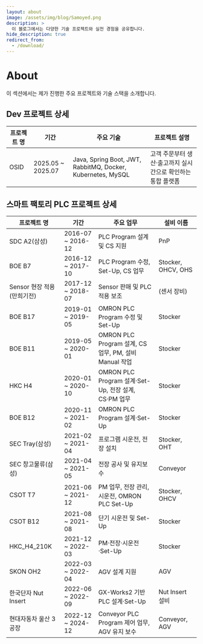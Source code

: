 ```yaml
---
layout: about
image: /assets/img/blog/Samoyed.png
description: >
  이 블로그에서는 다양한 기술 프로젝트와 실전 경험을 공유합니다.
hide_description: true
redirect_from:
  - /download/
---
```


# About

<!--author-->

이 섹션에서는 제가 진행한 주요 프로젝트와 기술 스택을 소개합니다.

## Dev 프로젝트 상세

| 프로젝트 명 | 기간                 | 주요 기술                                                       | 프로젝트 설명                           |
| ------ |--------------------| ----------------------------------------------------------- | --------------------------------- |
| OSID   | 2025.05 \~ 2025.07 | Java, Spring Boot, JWT, RabbitMQ, Docker, Kubernetes, MySQL | 고객 주문부터 생산·출고까지 실시간으로 확인하는 통합 플랫폼 |

## 스마트 팩토리 PLC 프로젝트 상세

| 프로젝트 명              | 기간                 | 주요 업무                                         | 설비 이름              |
|---------------------|--------------------|-----------------------------------------------|--------------------|
| SDC A2(삼성)          | 2016-07 \~ 2016-12 | PLC Program 설계 및 CS 지원                        | PnP                |
| BOE B7              | 2016-12 \~ 2017-10 | PLC Program 수정, Set-Up, CS 업무                 | Stocker, OHCV, OHS |
| Sensor 현장 적용 (만희기전) | 2017-12 \~ 2018-07 | Sensor 판매 및 PLC 적용 보조                         | (센서 장비)            |
| BOE B17             | 2019-01 \~ 2019-05 | OMRON PLC Program 수정 및 Set-Up                 | Stocker            |
| BOE B11             | 2019-05 \~ 2020-01 | OMRON PLC Program 설계, CS 업무, PM, 설비 Manual 작업 | Stocker            |
| HKC H4              | 2020-01 \~ 2020-10 | OMRON PLC Program 설계·Set-Up, 전장 설계, CS·PM 업무  | Stocker            |
| BOE B12             | 2020-11 \~ 2021-02 | OMRON PLC Program 설계·Set-Up                   | Stocker            |
| SEC Tray(삼성)        | 2021-02 \~ 2021-04 | 프로그램 시운전, 전장 설치                               | Stocker, OHT       |
| SEC 창고물류(삼성)        | 2021-04 \~ 2021-05 | 전장 공사 및 유지보수                                  | Conveyor           |
| CSOT T7             | 2021-06 \~ 2021-12 | PM 업무, 전장 관리, 시운전, OMRON PLC Set-Up           | Stocker, OHCV      |
| CSOT B12            | 2021-08 \~ 2021-08 | 단기 시운전 및 Set-Up                               | Stocker            |
| HKC\_H4\_210K       | 2021-12 \~ 2022-03 | PM·전장·시운전·Set-Up                              | Stocker            |
| SKON OH2            | 2022-03 \~ 2022-04 | AGV 설계 지원                                     | AGV                |
| 한국단자 Nut Insert     | 2022-06 \~ 2022-09 | GX-Works2 기반 PLC 설계·Set-Up                    | Nut Insert 설비      |
| 현대자동차 울산 3공장        | 2022-12 \~ 2024-12 | Conveyor PLC Program 제어 업무, AGV 유지 보수         | Conveyor, AGV      |


